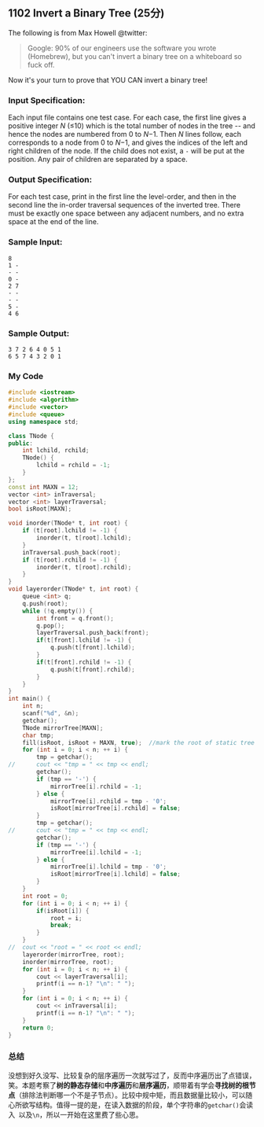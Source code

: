 ## 1102 Invert a Binary Tree (25分)

The following is from Max Howell @twitter:

> Google: 90% of our engineers use the software you wrote (Homebrew), but you can't invert a binary tree on a whiteboard so fuck off.

Now it's your turn to prove that YOU CAN invert a binary tree!

### Input Specification:

Each input file contains one test case. For each case, the first line gives a positive integer *N* (≤10) which is the total number of nodes in the tree -- and hence the nodes are numbered from 0 to *N*−1. Then *N* lines follow, each corresponds to a node from 0 to *N*−1, and gives the indices of the left and right children of the node. If the child does not exist, a `-` will be put at the position. Any pair of children are separated by a space.

### Output Specification:

For each test case, print in the first line the level-order, and then in the second line the in-order traversal sequences of the inverted tree. There must be exactly one space between any adjacent numbers, and no extra space at the end of the line.

### Sample Input:

```in
8
1 -
- -
0 -
2 7
- -
- -
5 -
4 6  
```

### Sample Output:

```out
3 7 2 6 4 0 5 1
6 5 7 4 3 2 0 1
```



### My Code

```cpp
#include <iostream>
#include <algorithm>
#include <vector>
#include <queue>
using namespace std;

class TNode {
public:
	int lchild, rchild;
	TNode() {
		lchild = rchild = -1;
	}
};
const int MAXN = 12;
vector <int> inTraversal;
vector <int> layerTraversal;
bool isRoot[MAXN];

void inorder(TNode* t, int root) {
	if (t[root].lchild != -1) {
		inorder(t, t[root].lchild);
	}
	inTraversal.push_back(root);
	if (t[root].rchild != -1) {
		inorder(t, t[root].rchild);
	}
}
void layerorder(TNode* t, int root) {
	queue <int> q;
	q.push(root);
	while (!q.empty()) {
		int front = q.front();
		q.pop();
		layerTraversal.push_back(front);
		if(t[front].lchild != -1) {
			q.push(t[front].lchild);
		}
		if(t[front].rchild != -1) {
			q.push(t[front].rchild);
		}
	}
}
int main() {
	int n;
	scanf("%d", &n);
	getchar();
	TNode mirrorTree[MAXN];
	char tmp;
	fill(isRoot, isRoot + MAXN, true);  //mark the root of static tree
	for (int i = 0; i < n; ++ i) {
		tmp = getchar();
//		cout << "tmp = " << tmp << endl;
		getchar();
		if (tmp == '-') {
			mirrorTree[i].rchild = -1;
		} else {
			mirrorTree[i].rchild = tmp - '0';
			isRoot[mirrorTree[i].rchild] = false;
		}
		tmp = getchar();
//		cout << "tmp = " << tmp << endl;
		getchar();
		if (tmp == '-') {
			mirrorTree[i].lchild = -1;
		} else {
			mirrorTree[i].lchild = tmp - '0';
			isRoot[mirrorTree[i].lchild] = false;
		}
	}
	int root = 0;
	for (int i = 0; i < n; ++ i) {
		if(isRoot[i]) {
			root = i;
			break;
		}
	}
//	cout << "root = " << root << endl;
	layerorder(mirrorTree, root);
	inorder(mirrorTree, root);
	for (int i = 0; i < n; ++ i) {
		cout << layerTraversal[i];
		printf(i == n-1? "\n": " ");
	}
	for (int i = 0; i < n; ++ i) {
		cout << inTraversal[i];
		printf(i == n-1? "\n": " ");
	}
	return 0;
}
```



### 总结

没想到好久没写、比较复杂的层序遍历一次就写过了，反而中序遍历出了点错误，笑。本题考察了**树的静态存储**和**中序遍历**和**层序遍历**，顺带着有学会**寻找树的根节点**（排除法判断哪一个不是子节点）。比较中规中矩，而且数据量比较小，可以随心所欲写结构。值得一提的是，在读入数据的阶段，单个字符串的`getchar()`会读入` `以及`\n`，所以一开始在这里费了些心思。